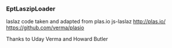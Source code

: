 <a name="EptLaszipLoader"></a>

### EptLaszipLoader
laslaz code taken and adapted from plas.io js-laslaz
	  http://plas.io/
	https://github.com/verma/plasio

Thanks to Uday Verma and Howard Butler


